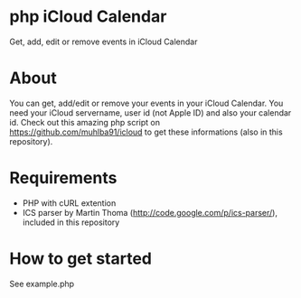 # php iCloud Calendar
Get, add, edit or remove events in iCloud Calendar

# About
You can get, add/edit or remove your events in your iCloud Calendar. You need your iCloud servername, user id (not Apple ID) and also your calendar id. Check out this amazing php script on https://github.com/muhlba91/icloud to get these informations (also in this repository).

# Requirements
* PHP with cURL extention
* ICS parser by Martin Thoma (http://code.google.com/p/ics-parser/), included in this repository

# How to get started
See example.php
